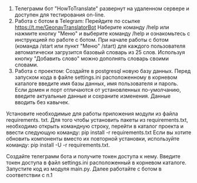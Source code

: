1. Телеграмм бот "HowToTranslate" развернут на удаленном сервере и доступен 
   для тестирования on-line. 
2. Работа с ботом в Telegram:
Перейдите по ссылке https://t.me/GeonavTranslatorBot 
Наберите команду /help или нажмите кнопку "Меню" и выберите команду /help и 
ознакомьтесь с инструкцией по работе с ботом.
При начале работы с ботом (команда /start или пункт "Меню" /start) для 
каждого пользователя автоматически загрузится базовый словарь из 25 слов. 
Используя кнопку "Добавить слово" можно дополнять словарь своими словами. 
3. Работа с проектом:
Создайте в postgresql новую базу данных.
Перед запуском кода в файле settings.ini расположенному в корневом каталоге 
введите имя базы данных, имя пользователя и пароль. 
Если домен и порт отличаются от установленных по-умолчанию, 
введите актуальные данные и сохраните изменения. Данные вводить без кавычек.

Установите необходимые для работы приложения модули из файла requirements. txt. 
Для того чтобы установить пакеты из requirements.txt, 
необходимо открыть командную строку, перейти в каталог проекта и 
ввести следующую команду: pip install -r requirements.txt
Если вы хотите обновить компоненты вместо их повторной установки, 
используйте команду: pip install -U -r requirements.txt.

Создайте телеграмм бота и получите токен доступа к нему.
Введите токен доступа в файл settings.ini расположенный в корневом каталоге.
Запустите код из модуля main.py.
Далее работайте с ботом в соответствии с п.1